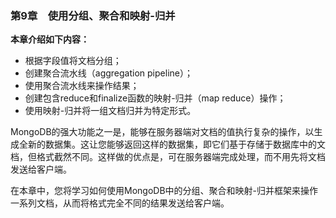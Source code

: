 ### 第9章　使用分组、聚合和映射-归并

**本章介绍如下内容：**

+ 根据字段值将文档分组；
+ 创建聚合流水线（aggregation pipeline）；
+ 使用聚合流水线来操作结果；
+ 创建包含reduce和finalize函数的映射-归并（map reduce）操作；
+ 使用映射-归并将一组文档归并为特定形式。

MongoDB的强大功能之一是，能够在服务器端对文档的值执行复杂的操作，以生成全新的数据集。这让您能够返回这样的数据集，即它们基于存储于数据库中的文档，但格式截然不同。这样做的优点是，可在服务器端完成处理，而不用先将文档发送给客户端。

在本章中，您将学习如何使用MongoDB中的分组、聚合和映射-归并框架来操作一系列文档，从而将格式完全不同的结果发送给客户端。

